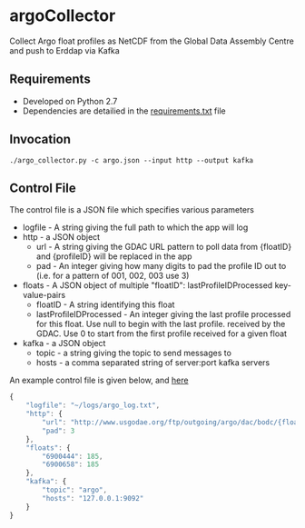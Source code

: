 # argoCollector
Collect Argo float profiles as NetCDF from the Global Data Assembly Centre and push to Erddap via Kafka

## Requirements
- Developed on Python 2.7
- Dependencies are detailied in the [requirements.txt](https://github.com/IrishMarineInstitute/argoCollector/blob/master/requirements.txt) file

## Invocation
    ./argo_collector.py -c argo.json --input http --output kafka

## Control File
The control file is a JSON file which specifies various parameters
- logfile - A string giving the full path to which the app will log
- http - a JSON object
  -  url - A string giving the GDAC URL pattern to poll data from {floatID} and {profileID} will be replaced in the app
  -  pad - An integer giving how many digits to pad the profile ID out to (i.e. for a pattern of 001, 002, 003 use 3)
- floats - A JSON object of multiple "floatID": lastProfileIDProcessed key-value-pairs
  - floatID - A string identifying this float
  - lastProfileIDProcessed - An integer giving the last profile processed for this float. Use null to begin with the last profile. received by the GDAC. Use 0 to start from the first profile received for a given float
- kafka - a JSON object
  - topic - a string giving the topic to send messages to
  - hosts - a comma separated string of server:port kafka servers

An example control file is given below, and [here](https://github.com/IrishMarineInstitute/argoFTPCollector/blob/master/argo.json)
```javascript
{
    "logfile": "~/logs/argo_log.txt", 
    "http": {
        "url": "http://www.usgodae.org/ftp/outgoing/argo/dac/bodc/{floatID}/profiles/R{floatID}_{profileID}.nc", 
        "pad": 3
    }, 
    "floats": {
        "6900444": 185, 
        "6900658": 185
    }, 
    "kafka": {
        "topic": "argo", 
        "hosts": "127.0.0.1:9092"
    }
}
```
